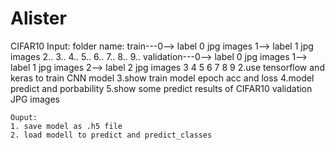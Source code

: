 # Alister
CIFAR10
Input: 
folder name:
  train---0--> label 0 jpg images
          1--> label 1 jpg images
          2..
          3..
          4..
          5..
          6..
          7..
          8..
          9..
   validation---0--> label 0 jpg images
                1--> label 1 jpg images
                2--> label 2 jpg images
                3
                4
                5
                6
                7
                8
                9
    2.use tensorflow and keras to train CNN model
    3.show train model epoch acc and loss
    4.model predict and porbability
    5.show some predict results of CIFAR10 validation JPG images
    
    Ouput:
    1. save model as .h5 file
    2. load modell to predict and predict_classes
